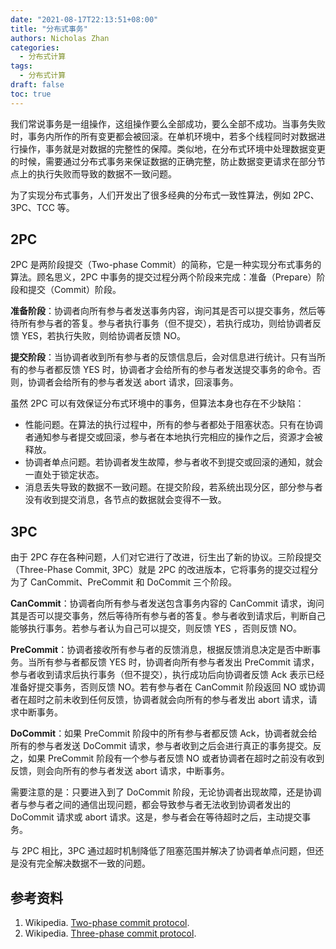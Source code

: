 ```yaml
---
date: "2021-08-17T22:13:51+08:00"
title: "分布式事务"
authors: Nicholas Zhan
categories:
  - 分布式计算
tags:
  - 分布式计算
draft: false
toc: true
---
```


我们常说事务是一组操作，这组操作要么全部成功，要么全部不成功。当事务失败时，事务内所作的所有变更都会被回滚。在单机环境中，若多个线程同时对数据进行操作，事务就是对数据的完整性的保障。类似地，在分布式环境中处理数据变更的时候，需要通过分布式事务来保证数据的正确完整，防止数据变更请求在部分节点上的执行失败而导致的数据不一致问题。

为了实现分布式事务，人们开发出了很多经典的分布式一致性算法，例如 2PC、3PC、TCC 等。

## 2PC

2PC 是两阶段提交（Two-phase Commit）的简称，它是一种实现分布式事务的算法。顾名思义，2PC 中事务的提交过程分两个阶段来完成：准备（Prepare）阶段和提交（Commit）阶段。

**准备阶段**：协调者向所有参与者发送事务内容，询问其是否可以提交事务，然后等待所有参与者的答复。参与者执行事务（但不提交），若执行成功，则给协调者反馈 YES，若执行失败，则给协调者反馈 NO。

**提交阶段**：当协调者收到所有参与者的反馈信息后，会对信息进行统计。只有当所有的参与者都反馈 YES 时，协调者才会给所有的参与者发送提交事务的命令。否则，协调者会给所有的参与者发送 abort 请求，回滚事务。

虽然 2PC 可以有效保证分布式环境中的事务，但算法本身也存在不少缺陷：

* 性能问题。在算法的执行过程中，所有的参与者都处于阻塞状态。只有在协调者通知参与者提交或回滚，参与者在本地执行完相应的操作之后，资源才会被释放。
* 协调者单点问题。若协调者发生故障，参与者收不到提交或回滚的通知，就会一直处于锁定状态。
* 消息丢失导致的数据不一致问题。在提交阶段，若系统出现分区，部分参与者没有收到提交消息，各节点的数据就会变得不一致。

## 3PC

由于 2PC 存在各种问题，人们对它进行了改进，衍生出了新的协议。三阶段提交（Three-Phase Commit, 3PC）就是 2PC 的改进版本，它将事务的提交过程分为了 CanCommit、PreCommit 和 DoCommit 三个阶段。


**CanCommit**：协调者向所有参与者发送包含事务内容的 CanCommit 请求，询问其是否可以提交事务，然后等待所有参与者的答复。参与者收到请求后，判断自己能够执行事务。若参与者认为自己可以提交，则反馈 YES ，否则反馈 NO。

**PreCommit**：协调者接收所有参与者的反馈消息，根据反馈消息决定是否中断事务。当所有参与者都反馈 YES 时，协调者向所有参与者发出 PreCommit 请求，参与者收到请求后执行事务（但不提交），执行成功后向协调者反馈 Ack 表示已经准备好提交事务，否则反馈 NO。若有参与者在 CanCommit 阶段返回 NO 或协调者在超时之前未收到任何反馈，协调者就会向所有的参与者发出 abort 请求，请求中断事务。

**DoCommit**：如果 PreCommit 阶段中的所有参与者都反馈 Ack，协调者就会给所有的参与者发送 DoCommit 请求，参与者收到之后会进行真正的事务提交。反之，如果 PreCommit 阶段有一个参与者反馈 NO 或者协调者在超时之前没有收到反馈，则会向所有的参与者发送 abort 请求，中断事务。

需要注意的是：只要进入到了 DoCommit 阶段，无论协调者出现故障，还是协调者与参与者之间的通信出现问题，都会导致参与者无法收到协调者发出的 DoCommit 请求或 abort 请求。这是，参与者会在等待超时之后，主动提交事务。

与 2PC 相比，3PC 通过超时机制降低了阻塞范围并解决了协调者单点问题，但还是没有完全解决数据不一致的问题。

## 参考资料

1. Wikipedia. [Two-phase commit protocol](https://en.wikipedia.org/wiki/Two-phase_commit_protocol).
2. Wikipedia. [Three-phase commit protocol](https://en.wikipedia.org/wiki/Three-phase_commit_protocol).
